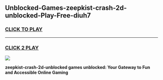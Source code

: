 
## Unblocked-Games-zeepkist-crash-2d-unblocked-Play-Free-diuh7
<h3>
<a href="https://premium76.site?title=zeepkist-crash-2d-unblocked&ref=18A1">CLICK TO PLAY</a></h3>
<hr>

<h3>
<a href="https://premium76.site?title=zeepkist-crash-2d-unblocked&ref=18A1">CLICK 2 PLAY</a>
  
</h3>

<a href="https://premium76.site?title=zeepkist-crash-2d-unblocked&ref=18A1"><img src="https://clearcache.store/games.png"></a>


**zeepkist-crash-2d-unblocked games unblocked: Your Gateway to Fun and Accessible Online Gaming**
